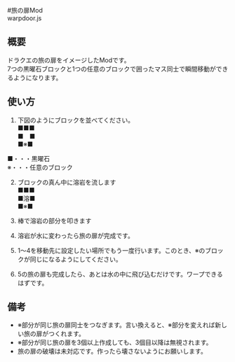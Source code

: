 #旅の扉Mod  
warpdoor.js  

## 概要  
ドラクエの旅の扉をイメージしたModです。  
7つの黒曜石ブロックと1つの任意のブロックで囲ったマス同士で瞬間移動ができるようになります。  
  
## 使い方  
1. 下図のようにブロックを並べてください。  
■■■  
■　■  
■※■  
  
■・・・黒曜石  
※・・・任意のブロック  

2. ブロックの真ん中に溶岩を流します  
■■■  
■溶■  
■※■  
  
3. 棒で溶岩の部分を叩きます  
4. 溶岩が水に変わったら旅の扉が完成です。
5. 1〜4を移動先に設定したい場所でもう一度行います。このとき、※のブロックが同じになるようにしてください。  
6. 5の旅の扉も完成したら、あとは水の中に飛び込むだけです。ワープできるはずです。  

## 備考
* ※部分が同じ旅の扉同士をつなぎます。言い換えると、※部分を変えれば新しい旅の扉がつくれます。
* ※部分が同じ旅の扉を3個以上作成しても、3個目以降は無視されます。
* 旅の扉の破壊は未対応です。作ったら壊さないようにお願いします。
